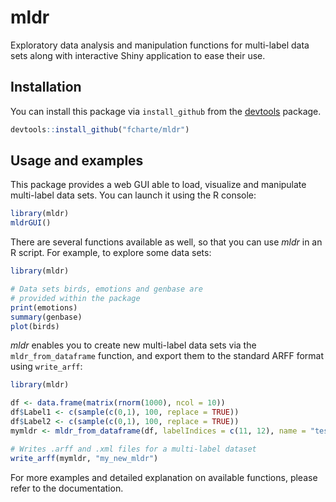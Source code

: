 mldr
====

Exploratory data analysis and manipulation functions for multi-label data sets along
with interactive Shiny application to ease their use.

## Installation

You can install this package via `install_github` from the 
[devtools](https://github.com/hadley/devtools) package.

```R
devtools::install_github("fcharte/mldr")
```

<!-- Add installation from CRAN when released -->

## Usage and examples

This package provides a web GUI able to load, visualize and manipulate 
multi-label data sets. You can launch it using the R console:

```R
library(mldr)
mldrGUI()
```

There are several functions available as well, so that you can
use *mldr* in an R script. For example, to explore some data sets:

```R
library(mldr)

# Data sets birds, emotions and genbase are
# provided within the package
print(emotions)
summary(genbase)
plot(birds)
```

*mldr* enables you to create new multi-label data sets via the 
`mldr_from_dataframe` function, and export them to the standard 
ARFF format using `write_arff`:

```R
library(mldr)

df <- data.frame(matrix(rnorm(1000), ncol = 10))
df$Label1 <- c(sample(c(0,1), 100, replace = TRUE))
df$Label2 <- c(sample(c(0,1), 100, replace = TRUE))
mymldr <- mldr_from_dataframe(df, labelIndices = c(11, 12), name = "testMLDR")

# Writes .arff and .xml files for a multi-label dataset
write_arff(mymldr, "my_new_mldr")
```

For more examples and detailed explanation on available functions, 
please refer to the documentation.
